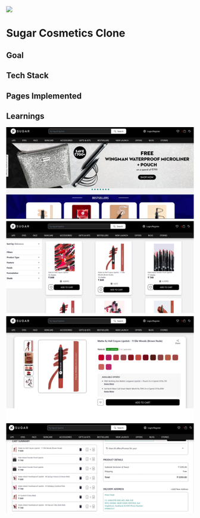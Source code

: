 <img align="center" width = "300px" src="https://cdn.sanity.io/images/gxmub2ol/production/98a9ebae1456c75c727d5fab8c934dae908a144c-1493x380.png" /> 

<h1>Sugar Cosmetics Clone </h1> 

<h2>Goal</h2>

<h2>Tech Stack</h2>

<h2>Pages Implemented</h2>

<h2>Learnings</h2>

<img src="./readme_pic_1.png" />
<img src="./readme_pic_2.png" />
<img src="screenshot4.png" />

<h2></h2>






